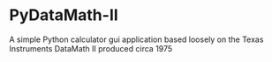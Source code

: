 # PyDataMath-II
A simple Python calculator gui application based loosely on the Texas Instruments DataMath II produced circa 1975
